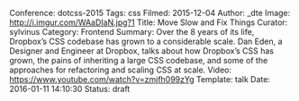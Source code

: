 Conference: dotcss-2015
Tags: css
Filmed: 2015-12-04
Author: _dte
Image: http://i.imgur.com/WAaDIaN.jpg?1
Title: Move Slow and Fix Things
Curator: sylvinus
Category: Frontend
Summary: Over the 8 years of its life, Dropbox’s CSS codebase has grown to a considerable scale. Dan Eden, a Designer and Engineer at Dropbox, talks about how Dropbox’s CSS has grown, the pains of inheriting a large CSS codebase, and some of the approaches for refactoring and scaling CSS at scale.
Video: https://www.youtube.com/watch?v=zmjfh099zYg
Template: talk
Date: 2016-01-11 14:10:30
Status: draft
